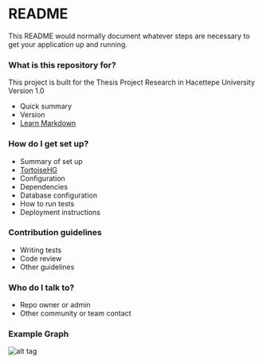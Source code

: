# README #

This README would normally document whatever steps are necessary to get your application up and running.

### What is this repository for? ###
This project is built for the Thesis Project Research in Hacettepe University
Version 1.0

* Quick summary
* Version
* [Learn Markdown](https://bitbucket.org/tutorials/markdowndemo)

### How do I get set up? ###

* Summary of set up
* [TortoiseHG](https://bitbucket.org/hacettepegraduate/recipeslearning/wiki/TortoiseHG)
* Configuration
* Dependencies
* Database configuration
* How to run tests
* Deployment instructions

### Contribution guidelines ###

* Writing tests
* Code review
* Other guidelines

### Who do I talk to? ###

* Repo owner or admin
* Other community or team contact


### Example Graph ###
![alt tag](https://github.com/ozgen/RecipePostagger/blob/master/graph.png)
